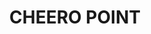 ---
lastmod: '2025-04-06T06:05:20+00:00'
latitude: -33.51046731
layout: suburb
longitude: 151.1920435
postcode: '2083'
state: NSW
title: CHEERO POINT
url: /nsw/cheero-point/
---